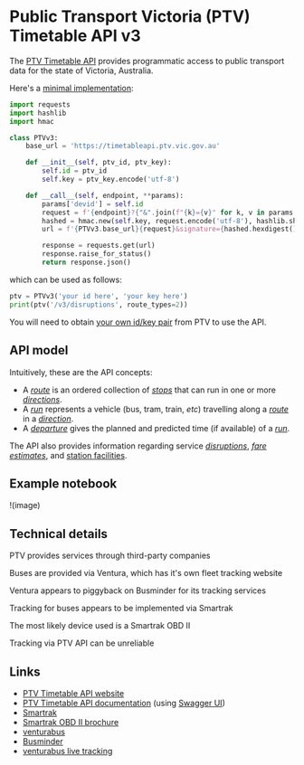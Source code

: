 # Public Transport Victoria (PTV) Timetable API v3
The [PTV Timetable API](https://www.ptv.vic.gov.au/footer/data-and-reporting/datasets/ptv-timetable-api/) provides programmatic access to public transport data for the state of Victoria, Australia.

Here's a [minimal implementation](https://github.com/r1cc4rdo/PTV_v3/blob/main/ptvv3.py):
``` python
import requests
import hashlib
import hmac

class PTVv3:    
    base_url = 'https://timetableapi.ptv.vic.gov.au'

    def __init__(self, ptv_id, ptv_key):
        self.id = ptv_id
        self.key = ptv_key.encode('utf-8')

    def __call__(self, endpoint, **params):
        params['devid'] = self.id
        request = f'{endpoint}?{"&".join(f"{k}={v}" for k, v in params.items())}'
        hashed = hmac.new(self.key, request.encode('utf-8'), hashlib.sha1)
        url = f'{PTVv3.base_url}{request}&signature={hashed.hexdigest()}'

        response = requests.get(url)
        response.raise_for_status()
        return response.json()
```
which can be used as follows:
``` python
ptv = PTVv3('your id here', 'your key here')
print(ptv('/v3/disruptions', route_types=2))
```
You will need to obtain [your own id/key pair](https://www.ptv.vic.gov.au/assets/default-site/footer/data-and-reporting/Datasets/PTV-Timetable-API/60096c0692/PTV-Timetable-API-key-and-signature-document.rtf) from PTV to use the API.

## API model
Intuitively, these are the API concepts:
* A *[route](https://timetableapi.ptv.vic.gov.au/swagger/ui/index#!/Routes)* is an ordered collection of *[stops](https://timetableapi.ptv.vic.gov.au/swagger/ui/index#!/Stops)* that can run in one or more *[directions](https://timetableapi.ptv.vic.gov.au/swagger/ui/index#!/Directions)*.
* A *[run](https://timetableapi.ptv.vic.gov.au/swagger/ui/index#!/Runs)* represents a vehicle (bus, tram, train, *etc*) travelling along a *[route](https://timetableapi.ptv.vic.gov.au/swagger/ui/index#!/Routes)* in a *[direction](https://timetableapi.ptv.vic.gov.au/swagger/ui/index#!/Directions)*.
* A *[departure](https://timetableapi.ptv.vic.gov.au/swagger/ui/index#!/Departures)* gives the planned and predicted time (if available) of a *[run](https://timetableapi.ptv.vic.gov.au/swagger/ui/index#!/Runs)*.

The API also provides information regarding service *[disruptions](https://timetableapi.ptv.vic.gov.au/swagger/ui/index#!/Disruptions)*, *[fare estimates](https://timetableapi.ptv.vic.gov.au/swagger/ui/index#!/FareEstimate)*, and [station facilities](https://timetableapi.ptv.vic.gov.au/swagger/ui/index#!/Stops).

## Example notebook
!(image)

## Technical details
PTV provides services through third-party companies

Buses are provided via Ventura, which has it's own fleet tracking website

Ventura appears to piggyback on Busminder for its tracking services

Tracking for buses appears to be implemented via Smartrak

The most likely device used is a Smartrak OBD II

Tracking via PTV API can be unreliable

## Links
* [PTV Timetable API website](https://www.ptv.vic.gov.au/footer/data-and-reporting/datasets/ptv-timetable-api/)
* [PTV Timetable API documentation](https://timetableapi.ptv.vic.gov.au/swagger/ui/index) (using [Swagger UI](https://swagger.io/))
* [Smartrak](https://smartrak.com)
* [Smartrak OBD II brochure](https://go.smartrak.com/rs/040-SMS-890/images/PDF-Product-Brochure-1199-OBD-II.pdf)
* [venturabus](https://www.venturabus.com.au/live-tracking/details/142/oakleigh-box-hill-via-clayton-monash-university-mt-waverley#)
* [Busminder](https://maps.busminder.com.au/route/live/D2CAE095-483D-46A7-B4AD-09A6F97618F3)
* [venturabus live tracking](https://www.venturabus.com.au/live-tracking)
